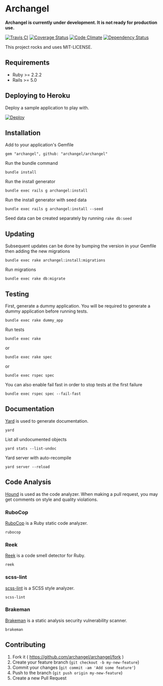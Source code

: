 # Archangel

**Archangel is currently under development. It is not ready for production use.**

[![Travis CI](https://travis-ci.org/archangel/archangel.svg?branch=master)](https://travis-ci.org/archangel/archangel)
[![Coverage Status](https://coveralls.io/repos/github/archangel/archangel/badge.svg?branch=master)](https://coveralls.io/github/archangel/archangel?branch=master)
[![Code Climate](https://codeclimate.com/github/archangel/archangel/badges/gpa.svg)](https://codeclimate.com/github/archangel/archangel)
[![Dependency Status](https://gemnasium.com/badges/github.com/archangel/archangel.svg)](https://gemnasium.com/github.com/archangel/archangel)

This project rocks and uses MIT-LICENSE.

## Requirements

- Ruby >= 2.2.2
- Rails >= 5.0

## Deploying to Heroku

Deploy a sample application to play with.

[![Deploy](https://www.herokucdn.com/deploy/button.svg)](https://heroku.com/deploy?template=https://github.com/archangel/sample)

## Installation

Add to your application's Gemfile

```
gem "archangel", github: "archangel/archangel"
```

Run the bundle command

```
bundle install
```

Run the install generator

```
bundle exec rails g archangel:install
```

Run the install generator with seed data

```
bundle exec rails g archangel:install --seed
```

Seed data can be created separately by running `rake db:seed`

## Updating

Subsequent updates can be done by bumping the version in your Gemfile then adding the new migrations

```
bundle exec rake archangel:install:migrations
```

Run migrations

```
bundle exec rake db:migrate
```

## Testing

First, generate a dummy application. You will be required to generate a dummy application before running tests.

```
bundle exec rake dummy_app
```

Run tests

```
bundle exec rake
```

or

```
bundle exec rake spec
```

or

```
bundle exec rspec spec
```

You can also enable fail fast in order to stop tests at the first failure

```
bundle exec rspec spec --fail-fast
```

## Documentation

[Yard](https://github.com/lsegal/yard) is used to generate documentation.

```
yard
```

List all undocumented objects

```
yard stats --list-undoc
```

Yard server with auto-recompile

```
yard server --reload
```

## Code Analysis

[Hound](https://houndci.com/) is used as the code analyzer. When making a pull request, you may get comments on style and quality violations.

### RuboCop

[RuboCop](https://github.com/bbatsov/rubocop) is a Ruby static code analyzer.

```
rubocop
```

### Reek

[Reek](https://github.com/troessner/reek) is a code smell detector for Ruby.

```
reek
```

### scss-lint

[scss-lint](https://github.com/brigade/scss-lint) is a SCSS style analyzer.

```
scss-lint
```

### Brakeman

[Brakeman](https://github.com/presidentbeef/brakeman) is a static analysis security vulnerability scanner.

```
brakeman
```

## Contributing

1. Fork it ( https://github.com/archangel/archangel/fork )
2. Create your feature branch (`git checkout -b my-new-feature`)
3. Commit your changes (`git commit -am 'Add some feature'`)
4. Push to the branch (`git push origin my-new-feature`)
5. Create a new Pull Request
